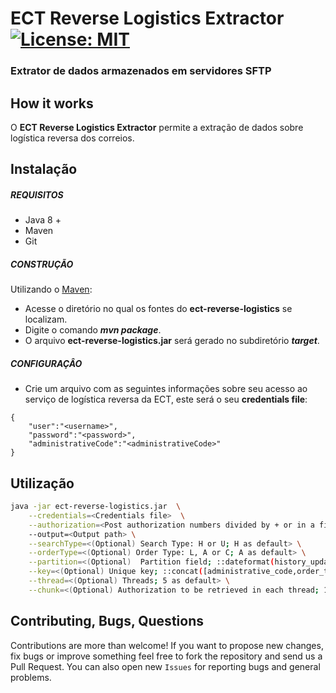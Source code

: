 # ECT Reverse Logistics Extractor [![License: MIT](https://img.shields.io/badge/License-MIT-yellow.svg)](https://opensource.org/licenses/MIT)
### Extrator de dados armazenados em servidores SFTP 

## How it works

O **ECT Reverse Logistics Extractor** permite a extração de dados sobre logística reversa dos correios. 

## Instalação

##### REQUISITOS

- Java 8 +
- Maven
- Git

##### CONSTRUÇÃO

Utilizando o [Maven](https://maven.apache.org/):

- Acesse o diretório no qual os fontes do **ect-reverse-logistics** se localizam.
- Digite o comando _**mvn package**_.
- O arquivo **ect-reverse-logistics.jar** será gerado no subdiretório **_target_**.

##### CONFIGURAÇÂO

* Crie um arquivo com as seguintes informações sobre seu acesso ao serviço de logística reversa da ECT, este será o seu **credentials file**:

```
{
	"user":"<username>",
	"password":"<password>",
	"administrativeCode":"<administrativeCode>"
}
```

## Utilização

```bash
java -jar ect-reverse-logistics.jar  \
	--credentials=<Credentials file>  \
	--authorization=<Post authorization numbers divided by + or in a file (should by prefixed with file: and have an object per line)> \
	--output=<Output path> \
	--searchType=<(Optional) Search Type: H or U; H as default> \
	--orderType=<(Optional) Order Type: L, A or C; A as default> \
	--partition=<(Optional)  Partition field; ::dateformat(history_update_date,dd-MM-yyyy,yyyyMM) as default> \
	--key=<(Optional) Unique key; ::concat([administrative_code,order_type,order_number,history_status],|) as default> \
	--thread=<(Optional) Threads; 5 as default> \
	--chunk=<(Optional) Authorization to be retrieved in each thread; 1000 as default>
```

## Contributing, Bugs, Questions
Contributions are more than welcome! If you want to propose new changes, fix bugs or improve something feel free to fork the repository and send us a Pull Request. You can also open new `Issues` for reporting bugs and general problems.
